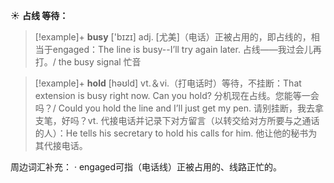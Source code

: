 ☀ <span class="category">**占线 等待：**</span>
>[!example]+ <span class="vocabulary">**busy**</span> ['bɪzɪ] 
> <span class="definition">adj. [尤美]（电话）正被占用的，即占线的，相当于engaged：</span>The line is busy--I’ll try again later. 占线——我过会儿再打。/ the busy signal 忙音

>[!example]+ <span class="vocabulary">**hold**</span> [həʊld] 
> <span class="definition">vt.＆vi.（打电话时）等待，不挂断：</span>That extension is busy right now. Can you hold? 分机现在占线。您能等一会吗？/ Could you hold the line and I’ll just get my pen. 请别挂断，我去拿支笔，好吗？<span class="definition">vt. 代接电话并记录下对方留言（以转交给对方所要与之通话的人）：</span>He tells his secretary to hold his calls for him. 他让他的秘书为其代接电话。

周边词汇补充：
· engaged可指（电话线）正被占用的、线路正忙的。